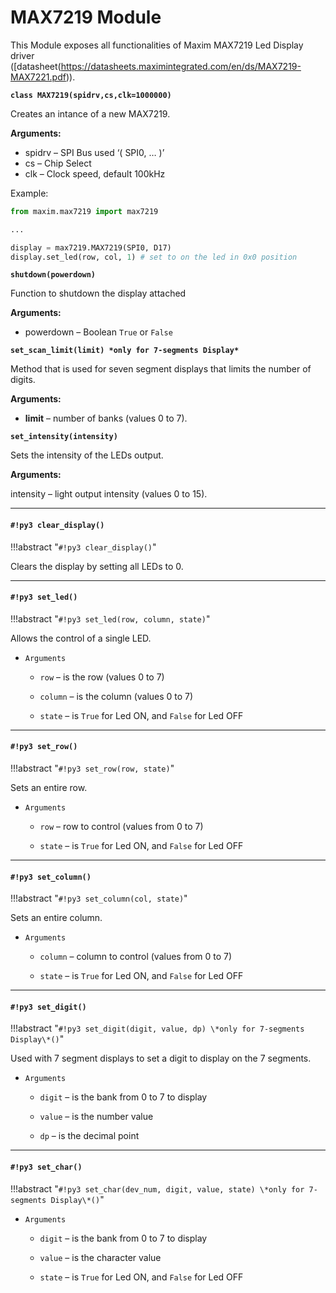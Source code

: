 # MAX7219 Module

This Module exposes all functionalities of Maxim MAX7219 Led Display driver ([datasheet(https://datasheets.maximintegrated.com/en/ds/MAX7219-MAX7221.pdf)).


**`class MAX7219(spidrv,cs,clk=1000000)`**

Creates an intance of a new MAX7219.


**Arguments:**

    
-	spidrv – SPI Bus used ‘( SPI0, … )’
-	cs – Chip Select
-	clk – Clock speed, default 100kHz


Example:

```py
from maxim.max7219 import max7219

...

display = max7219.MAX7219(SPI0, D17)
display.set_led(row, col, 1) # set to on the led in 0x0 position
```


**`shutdown(powerdown)`**

Function to shutdown the display attached

**Arguments:**

    
-	powerdown – Boolean `True` or `False`


**`set_scan_limit(limit) *only for 7-segments Display*`**

Method that is used for seven segment displays that limits the number of digits.


**Arguments:**

 - **limit** – number of banks (values 0 to 7).

**`set_intensity(intensity)`**

Sets the intensity of the LEDs output.



**Arguments:**

    
intensity – light output intensity (values 0 to 15).



---
#### `#!py3 clear_display()`

!!!abstract "`#!py3 clear_display()`"

Clears the display by setting all LEDs to 0.


---
#### `#!py3 set_led()`

!!!abstract "`#!py3 set_led(row, column, state)`"

Allows the control of a single LED.


* ```Arguments```

    
    * ```row``` – is the row (values 0 to 7)


    * ```column``` – is the column (values 0 to 7)


    * ```state``` – is `True` for Led ON, and `False` for Led OFF



---
#### `#!py3 set_row()`

!!!abstract "`#!py3 set_row(row, state)`"

Sets an entire row.


* ```Arguments```

    
    * ```row``` – row to control (values from 0 to 7)


    * ```state``` – is `True` for Led ON, and `False` for Led OFF



---
#### `#!py3 set_column()`

!!!abstract "`#!py3 set_column(col, state)`"

Sets an entire column.


* ```Arguments```

    
    * ```column``` – column to control (values from 0 to 7)


    * ```state``` – is `True` for Led ON, and `False` for Led OFF



---
#### `#!py3 set_digit()`

!!!abstract "`#!py3 set_digit(digit, value, dp) \*only for 7-segments Display\*()`"

Used with 7 segment displays to set a digit to display on the 7 segments.


* ```Arguments```

    
    * ```digit``` – is the bank from 0 to 7 to display


    * ```value``` – is the number value


    * ```dp``` – is the decimal point



---
#### `#!py3 set_char()`

!!!abstract "`#!py3 set_char(dev_num, digit, value, state) \*only for 7-segments Display\*()`"


* ```Arguments```

    
    * ```digit``` – is the bank from 0 to 7 to display


    * ```value``` – is the character value


    * ```state``` – is `True` for Led ON, and `False` for Led OFF
<!--stackedit_data:
eyJoaXN0b3J5IjpbLTIxMzEwOTI4NDhdfQ==
-->